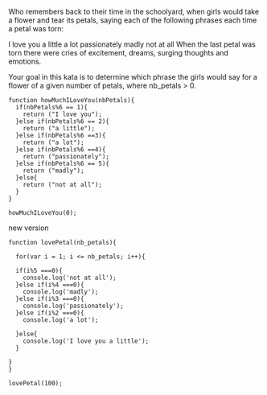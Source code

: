 Who remembers back to their time in the schoolyard, when girls would take a flower and tear its petals, saying each of the following phrases each time a petal was torn:

I love you
a little
a lot
passionately
madly
not at all
When the last petal was torn there were cries of excitement, dreams, surging thoughts and emotions.

Your goal in this kata is to determine which phrase the girls would say for a flower of a given number of petals, where nb_petals > 0.




```
function howMuchILoveYou(nbPetals){
  if(nbPetals%6 == 1){
    return ("I love you");
  }else if(nbPetals%6 == 2){
    return ("a little");
  }else if(nbPetals%6 ==3){
    return ("a lot");
  }else if(nbPetals%6 ==4){
    return ("passionately");
  }else if(nbPetals%6 == 5){
    return ("madly");
  }else{
    return ("not at all");
  }
}

howMuchILoveYou(0);
```

new version 

``` 
function lovePetal(nb_petals){
  
  for(var i = 1; i <= nb_petals; i++){
    
  if(i%5 ===0){
    console.log('not at all');
  }else if(i%4 ===0){
    console.log('madly');
  }else if(i%3 ===0){
    console.log('passionately');
  }else if(i%2 ===0){
    console.log('a lot');
    
  }else{
    console.log('I love you a little');
  }
  
}
}

lovePetal(100);
```
